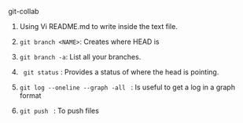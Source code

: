  git-collab

 1. Using Vi README.md to write inside the text file.
 2. `git branch <NAME>`: Creates <NAME> where HEAD is

 3. `git branch -a`: List all your branches.

 4. ` git status` : Provides a status of where the head is pointing.

 5. `git log --oneline --graph -all ` : Is useful to get a log in a graph format

 6. `git push ` : To push files

